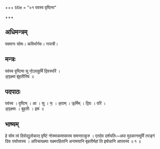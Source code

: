 +++
title = "०१ पवस्व वृष्टिमा"

+++
## अधिमन्त्रम्
पवमानः सोमः। कविर्भार्गवः। गायत्री।

## मन्त्रः
पव॑स्व वृ॒ष्टिमा सु नो॒ऽपामू॒र्मिं दि॒वस्परि॑ ।  
अ॒य॒क्ष्मा बृ॑ह॒तीरिषः॑ ॥

## पदपाठः
पव॑स्व । वृ॒ष्टिम् । आ । सु । नः॒ । अ॒पाम् । ऊ॒र्मिम् । दि॒वः । परि॑ ।  
अ॒य॒क्ष्माः । बृ॒ह॒तीः । इषः॑ ॥

## भाष्यम्
हे सोम त्वं दिवोद्युलोकात् वृष्टिं नोस्माकमापवस्व समन्तात्कुरु । एतदेव दर्शयति—अपा मुदकानामूर्मिं तरङ्गं दिवः पर्यापवस्व । अपिचायक्ष्माः यक्ष्मरहितानि अनामयानि बृहतीर्महां ति इषोन्नानि आपवस्व ॥ १ ॥
